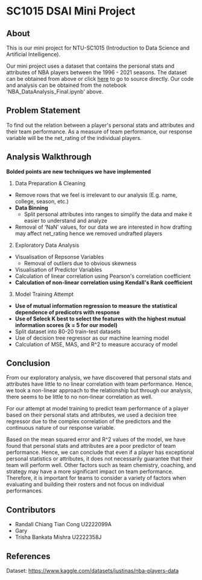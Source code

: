 # SC1015 DSAI Mini Project
## About
This is our mini project for NTU-SC1015 (Introduction to Data Science and Artificial Intelligence).

Our mini project uses a dataset that contains the personal stats and attributes of NBA players between the 1996 - 2021 seasons. The dataset can be obtained from above or click [here](https://www.kaggle.com/datasets/justinas/nba-players-data) to go to source directly.
Our code and analysis can be obtained from the notebook 'NBA_DataAnalysis_Final.ipynb' above.

## Problem Statement
To find out the relation between a player's personal stats and attributes and their team performance.
As a measure of team performance, our response variable will be the net_rating of the individual players.

## Analysis Walkthrough
__Bolded points are new techniques we have implemented__
1. Data Preparation & Cleaning
  - Remove rows that we feel is irrelevant to our analysis (E.g. name, college, season, etc.)
  - __Data Binning__
    - Split personal attributes into ranges to simplify the data and make it easier to understand and analyze
  - Removal of 'NaN' values, for our data we are interested in how drafting may affect net_rating hence we removed undrafted players
2. Exploratory Data Analysis
  - Visualisation of Repsonse Variables
    - Removal of outliers due to obvious skewness
  - Visualisation of Predictor Variables
  - Calculation of linear correlation using Pearson's correlation coefficient
  - __Calculation of non-linear correlation using Kendall's Rank coefficient__
3. Model Training Attempt
  - __Use of mutual information regression to measure the statistical dependence of predicotrs with response__
  - __Use of Seleck K best to select the features with the highest mutual information scores (k = 5 for our model)__
  - Split dataset into 80-20 train-test datasets
  - Use of decision tree regressor as our machine learning model
  - Calculation of MSE, MAS, and R^2 to measure accuracy of model
  
## Conclusion
From our exploratory analysis, we have discovered that personal stats and attributes have little to no linear correlation with team performance. Hence, we took a non-linear approach to the relationship but through our analysis, there seems to be little to no non-linear correlation as well.

For our attempt at model training to predict team performance of a player based on their personal stats and attributes, we used a decision tree regressor due to the complex correlation of the predictors and the continuous nature of our response variable.

Based on the mean squared error and R^2 values of the model, we have found that personal stats and attributes are a poor predictor of team performance. Hence, we can conclude that even if a player has exceptional personal statistics or attributes, it does not necessarily guarantee that their team will perform well. Other factors such as team chemistry, coaching, and strategy may have a more significant impact on team performance. Therefore, it is important for teams to consider a variety of factors when evaluating and building their rosters and not focus on individual performances.
  
## Contributors
- Randall Chiang Tian Cong U2222099A
- Gary
- Trisha Bankata Mishra U2222358J

## References
Dataset: https://www.kaggle.com/datasets/justinas/nba-players-data
